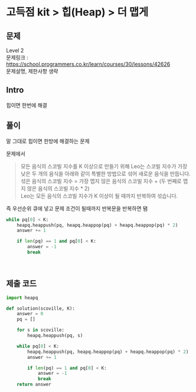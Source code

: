 # 고득점 kit > 힙(Heap) > 더 맵게

## 문제

Level 2
<br/>
문제링크 : https://school.programmers.co.kr/learn/courses/30/lessons/42626
<br/>
문제설명, 제한사항 생략
<br/>

## Intro

힙이면 한번에 해결
<br/>

## 풀이

말 그대로 힙이면 한방에 해결하는 문제
<br/>

문제에서
<br/>

> 모든 음식의 스코빌 지수를 K 이상으로 만들기 위해 Leo는 스코빌 지수가 가장 낮은 두 개의 음식을 아래와 같이 특별한 방법으로 섞어 새로운 음식을 만듭니다.
> <br/>
> 섞은 음식의 스코빌 지수 = 가장 맵지 않은 음식의 스코빌 지수 + (두 번째로 맵지 않은 음식의 스코빌 지수 \* 2)
> <br/>
> Leo는 모든 음식의 스코빌 지수가 K 이상이 될 때까지 반복하여 섞습니다.
> <br/>

즉 우선순위 큐에 넣고 문제 조건이 될때까지 반복문을 반복하면 됌
<br/>

```python
while pq[0] < K:
    heapq.heappush(pq, heapq.heappop(pq) + heapq.heappop(pq) * 2)
    answer += 1

    if len(pq) == 1 and pq[0] < K:
        answer = -1
        break
```

<br/>

## 제출 코드

```python
import heapq

def solution(scoville, K):
    answer = 0
    pq = []

    for s in scoville:
        heapq.heappush(pq, s)

    while pq[0] < K:
        heapq.heappush(pq, heapq.heappop(pq) + heapq.heappop(pq) * 2)
        answer += 1

        if len(pq) == 1 and pq[0] < K:
            answer = -1
            break
    return answer
```

<br/>
